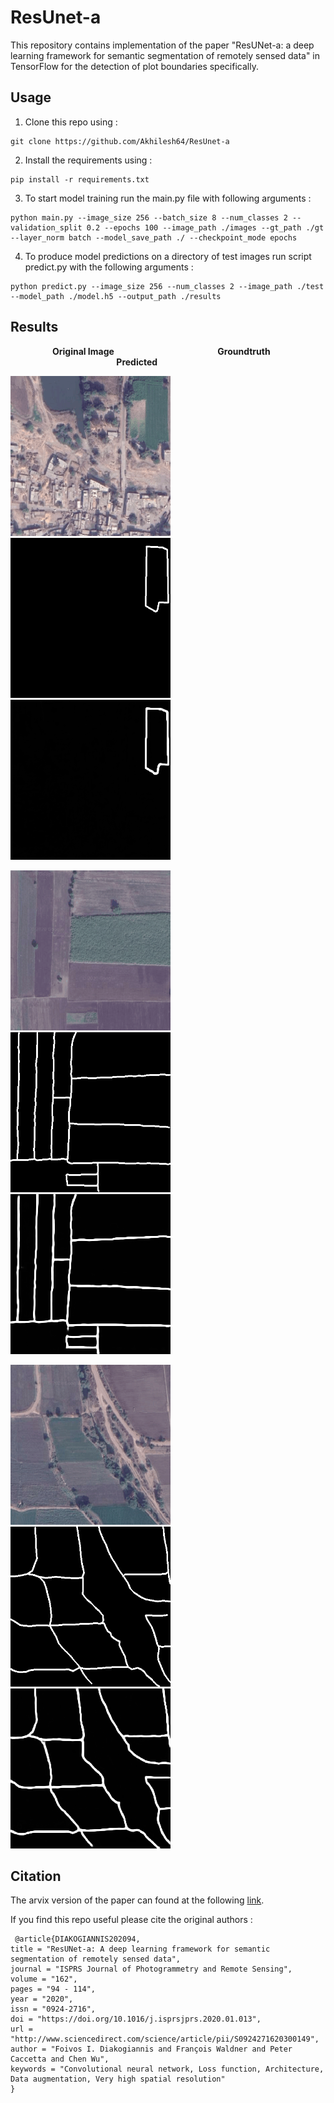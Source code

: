 # ResUnet-a

This repository contains implementation of the paper "ResUNet-a: a deep learning framework for semantic segmentation of remotely sensed data" in TensorFlow for the detection of plot boundaries specifically.

## Usage

1. Clone this repo using :
```
git clone https://github.com/Akhilesh64/ResUnet-a
``` 
2. Install the requirements using :
```
pip install -r requirements.txt
```
3. To start model training run the main.py file with following arguments :
```
python main.py --image_size 256 --batch_size 8 --num_classes 2 --validation_split 0.2 --epochs 100 --image_path ./images --gt_path ./gt --layer_norm batch --model_save_path ./ --checkpoint_mode epochs
```
4. To produce model predictions on a directory of test images run script predict.py with the following arguments :
```
python predict.py --image_size 256 --num_classes 2 --image_path ./test --model_path ./model.h5 --output_path ./results
```

## Results

&nbsp;&nbsp;&nbsp;&nbsp;&nbsp;&nbsp;&nbsp;&nbsp;&nbsp;&nbsp;&nbsp;&nbsp;&nbsp;&nbsp;&nbsp;&nbsp; **Original Image** &nbsp;&nbsp;&nbsp;&nbsp;&nbsp;&nbsp;&nbsp;&nbsp;&nbsp;&nbsp;&nbsp;&nbsp;&nbsp;&nbsp; &nbsp;&nbsp;&nbsp;&nbsp;&nbsp;&nbsp;&nbsp;&nbsp;&nbsp;&nbsp;&nbsp;&nbsp;&nbsp;&nbsp;&nbsp;&nbsp;&nbsp;&nbsp;&nbsp;&nbsp;&nbsp;&nbsp;&nbsp;&nbsp;&nbsp; **Groundtruth** 
&nbsp;&nbsp;&nbsp;&nbsp;&nbsp;&nbsp;&nbsp;&nbsp;&nbsp;&nbsp;&nbsp;&nbsp;&nbsp;&nbsp;&nbsp;&nbsp;&nbsp;&nbsp;&nbsp;&nbsp;&nbsp;&nbsp;&nbsp;&nbsp;&nbsp;&nbsp;&nbsp;&nbsp;&nbsp;&nbsp;&nbsp;&nbsp;&nbsp;&nbsp;&nbsp;&nbsp;&nbsp;&nbsp;&nbsp;&nbsp;&nbsp;&nbsp; **Predicted** 

![img1](https://raw.githubusercontent.com/Akhilesh64/ResUnet-a/main/images/polygon_1.png) &nbsp;&nbsp;&nbsp; ![gt1](https://raw.githubusercontent.com/Akhilesh64/ResUnet-a/main/gt/polygon_1.png) &nbsp;&nbsp;&nbsp; ![result1](https://raw.githubusercontent.com/Akhilesh64/ResUnet-a/main/results/polygon_1.png)


![img2](https://raw.githubusercontent.com/Akhilesh64/ResUnet-a/main/images/polygon_16.png) &nbsp;&nbsp;&nbsp; ![gt2](https://raw.githubusercontent.com/Akhilesh64/ResUnet-a/main/gt/polygon_16.png) &nbsp;&nbsp;&nbsp; ![result2](https://raw.githubusercontent.com/Akhilesh64/ResUnet-a/main/results/polygon_16.png)


![img3](https://raw.githubusercontent.com/Akhilesh64/ResUnet-a/main/images/polygon_46.png) &nbsp;&nbsp;&nbsp; ![gt3](https://raw.githubusercontent.com/Akhilesh64/ResUnet-a/main/gt/polygon_46.png) &nbsp;&nbsp;&nbsp; ![result3](https://raw.githubusercontent.com/Akhilesh64/ResUnet-a/main/results/polygon_46.png)

## Citation

The arvix version of the paper can found at the following [link](https://arxiv.org/abs/1904.00592).

If you find this repo useful please cite the original authors :
```
￼@article{DIAKOGIANNIS202094,
title = "ResUNet-a: A deep learning framework for semantic segmentation of remotely sensed data",
journal = "ISPRS Journal of Photogrammetry and Remote Sensing",
volume = "162",
pages = "94 - 114",
year = "2020",
issn = "0924-2716",
doi = "https://doi.org/10.1016/j.isprsjprs.2020.01.013",
url = "http://www.sciencedirect.com/science/article/pii/S0924271620300149",
author = "Foivos I. Diakogiannis and François Waldner and Peter Caccetta and Chen Wu",
keywords = "Convolutional neural network, Loss function, Architecture, Data augmentation, Very high spatial resolution"
}
```
